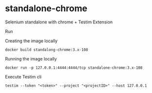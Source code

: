 # standalone-chrome
Selenium standalone with chrome + Testim Extension

Run

Creating the image locally
```
docker build standalong-chrome:3.x-108
```

Running the image locally
```
docker run -p 127.0.0.1:4444:4444/tcp standalone-chrome:3.x-108
```

Execute Testim cli
```
testim --token "<token>" --project "<projectID>" --host 127.0.0.1
```
